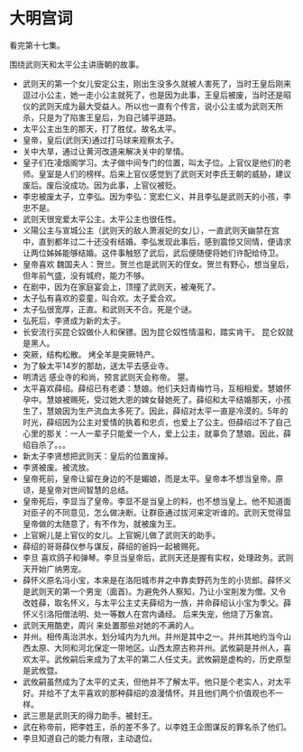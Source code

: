 # 大明宫词
看完第十七集。

围绕武则天和太平公主讲唐朝的故事。

* 武则天的第一个女儿安定公主，刚出生没多久就被人害死了，当时王皇后刚来逗过小公主，她一走小公主就死了，也是因为此事，王皇后被废，当时还是昭仪的武则天成为最大受益人。所以也一直有个传言，说小公主或为武则天所杀，只是为了陷害王皇后，为自己铺平道路。
* 太平公主出生的那天，打了胜仗。故名太平。
* 皇帝，皇后(武则天)通过打马球来观察太子。
* 关中大旱，通过让黄河改道来解决关中的旱情。
* 皇子们在凌烟阁学习。太子做中间专门的位置，叫太子位。上官仪是他们的老师。皇室是人们的榜样。后来上官仪感觉到了武则天对李氏王朝的威胁，建议废后。废后没成功。因为此事，上官仪被贬。
* 李忠被废太子，立李弘。因为李弘：宽宏仁义，并且李弘是武则天的小孩，李忠不是。
* 武则天很宠爱太平公主。太平公主也很任性。
* 义陽公主与宣城公主（武则天的敌人萧淑妃的女儿），一直武则天幽禁在宫中，直到都年过二十还没有结婚。李弘发现此事后，感到震惊又同情，便请求让两位姊姊能够结婚。这件事触怒了武后，武后便随便将她们许配给侍卫。
* 皇帝喜欢 魏国夫人：贺兰。贺兰也是武则天的侄女。贺兰有野心，想当皇后，但年前气盛，没有城府，能力不够。
* 在剧中，因为在家庭宴会上，顶撞了武则天，被淹死了。
* 太子弘有喜欢的娈童，叫合欢。太子爱合欢。
* 太子弘很宽厚，正直。和武则天不合。死是个谜。
* 弘死后，李贤成为新的太子。
* 长安流行买昆仑奴做仆人和保镖。因为昆仑奴性情温和，踏实肯干。 昆仑奴就是黑人。
* 突厥，结构松散。 烤全羊是突厥特产。
* 为了躲太平14岁的那劫，送太平去感业寺。
* 明清远 感业寺的和尚，预言武则天会称帝。 曌。
* 太平喜欢薛绍。薛绍已有老婆：慧娘。他们夫妇青梅竹马，互相相爱。慧娘怀孕中。慧娘被赐死，受过她大恩的婢女替她死了。薛绍和太平结婚那天，小孩生了，慧娘因为生产流血太多死了。因此，薛绍对太平一直是冷漠的。5年的时光，薛绍因为公主对爱情的执着和忠贞，也爱上了公主。但薛绍过不了自己心里的那关：一人一辈子只能爱一个人，爱上公主，就辜负了慧娘。因此，薛绍自杀了。。。
* 新太子李贤想把武则天：皇后的位置废掉。
* 李贤被废。被流放。
* 皇帝死前，皇帝让留在身边的不是媚娘，而是太平。皇帝本不想当皇帝。原谅，是皇帝对世间智慧的总结。
* 皇帝死后，李显当了皇帝。李显不是当皇上的料，也不想当皇上。他不知道面对臣子的不同意见，怎么做决断。让群臣通过拔河来定听谁的。武则天觉得显皇帝做的太随意了，有不作为，就被废为王。
* 上官婉儿是上官仪的女儿。上官婉儿做了武则天的助手。
* 薛绍的哥哥薛仪参与谋反，薛绍的爸妈一起被赐死。
* 李旦 喜欢鸽子和弹琴。李旦当皇帝后，武则天还是握有实权，处理政务。武则天开始广纳男宠。
* 薛怀义原名冯小宝，本来是在洛阳城市井之中靠卖野药为生的小货郎。薛怀义是武则天的第一个男宠（面首)。为避免外人察知，乃让小宝削发为僧。又令改姓薛，取名怀义，与太平公主丈夫薛绍为一族，并命薛绍认小宝为季父。薛怀义引洛阳僧法明、处一等数人在宫内诵经。 后来失宠，他烧了万象宫。
* 武则天用酷吏，周兴 来处置那些对她的不满的人。
* 并州。相传禹治洪水，划分域内为九州。并州是其中之一。并州其地约当今山西太原、大同和河北保定一带地区。山西太原古称并州。武攸嗣是并州人，喜欢太平。武攸嗣后来成为了太平的第二人任丈夫。武攸嗣是虚构的，历史原型是武攸暨。
* 武攸嗣虽然成为了太平的丈夫，但他并不了解太平。他只是个老实人，对太平好。并给不了太平喜欢的那种薛绍的浪漫情怀。并且他们两个价值观也不一样。
* 武三思是武则天的得力助手。被封王。
* 武在称帝前，把李姓王，杀的差不多了。以李姓王企图谋反的罪名杀了他们。
* 李旦知道自己的能力有限，主动退位。
